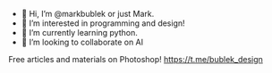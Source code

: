 - 👋 Hi, I’m @markbublek or just Mark.
- 👀 I’m interested in programming and design!
- 🌱 I’m currently learning python.
- 💞️ I’m looking to collaborate on AI


Free articles and materials on Photoshop! 
  https://t.me/bublek_design
